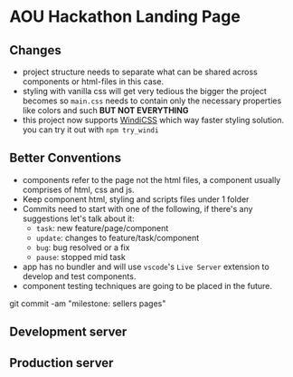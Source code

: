 # AOU Hackathon Landing Page
## Changes

- project structure needs to separate what can be shared across components or html-files in this
  case.
- styling with vanilla css will get very tedious the bigger the project becomes so `main.css` needs
  to contain only the necessary properties like colors and such **BUT NOT EVERYTHING**
- this project now supports [WindiCSS](https://windicss.org/features/) which way faster styling
  solution. you can try it out with `npm try_windi`

## Better Conventions

- components refer to the page not the html files, a component usually comprises of html, css and
  js.
- Keep component html, styling and scripts files under 1 folder
- Commits need to start with one of the following, if there's any suggestions let's talk about it:
  - `task`: new feature/page/component
  - `update`: changes to feature/task/component
  - `bug`: bug resolved or a fix
  - `pause`: stopped mid task
- app has no bundler and will use `vscode`'s `Live Server` extension to develop and test components.
- component testing techniques are going to be placed in the future.

git commit -am "milestone: sellers pages"

## Development server

## Production server